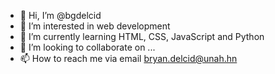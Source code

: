 - 👋 Hi, I’m @bgdelcid
- 👀 I’m interested in web development
- 🌱 I’m currently learning HTML, CSS, JavaScript and Python
- 💞️ I’m looking to collaborate on ...
- 📫 How to reach me via email bryan.delcid@unah.hn 

<!---
bgdelcid/bgdelcid is a ✨ special ✨ repository because its `README.md` (this file) appears on your GitHub profile.
You can click the Preview link to take a look at your changes.
--->

